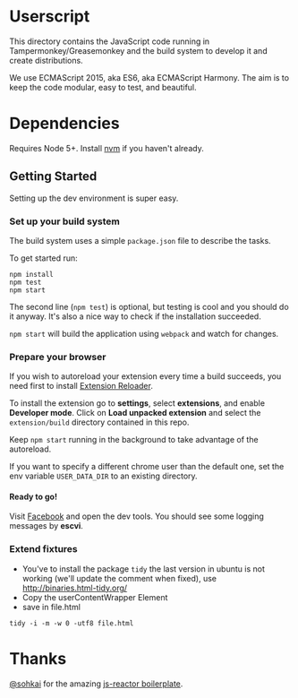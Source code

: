 # Userscript
This directory contains the JavaScript code running in
Tampermonkey/Greasemonkey and the build system to develop it and create
distributions.

We use ECMAScript 2015, aka ES6, aka ECMAScript Harmony. The aim is to keep the
code modular, easy to test, and beautiful.


# Dependencies
Requires Node 5+. Install [nvm](https://github.com/creationix/nvm) if you
haven't already.


## Getting Started
Setting up the dev environment is super easy.


### Set up your build system
The build system uses a simple `package.json` file to describe the tasks.

To get started run:
```
npm install
npm test
npm start
```

The second line (`npm test`) is optional, but testing is cool and you should do
it anyway. It's also a nice way to check if the installation succeeded.

`npm start` will build the application using `webpack` and watch for changes.


### Prepare your browser
If you wish to autoreload your extension every time a build succeeds, you need
first to install [Extension Reloader](https://chrome.google.com/webstore/detail/extensions-reloader/fimgfedafeadlieiabdeeaodndnlbhid).

To install the extension go to **settings**, select **extensions**, and enable
**Developer mode**. Click on **Load unpacked extension** and select the
`extension/build` directory contained in this repo.

Keep `npm start` running in the background to take advantage of the autoreload.

If you want to specify a different chrome user than the default one, set the env
variable `USER_DATA_DIR` to an existing directory.


#### Ready to go!
Visit [Facebook](https://www.facebook.com/) and open the dev tools. You should
see some logging messages by **escvi**.

### Extend fixtures

 * You've to install the package `tidy` the last version in ubuntu is not working (we'll update the comment when fixed), use http://binaries.html-tidy.org/
 * Copy the userContentWrapper Element
 * save in file.html

```
tidy -i -m -w 0 -utf8 file.html
```

# Thanks
[@sohkai](https://github.com/sohkai) for the amazing [js-reactor
boilerplate](https://github.com/bigchaindb/js-reactor).


